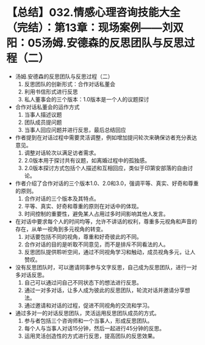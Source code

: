 # 【总结】032.情感心理咨询技能大全（完结）：第13章：现场案例——刘双阳：05汤姆.安德森的反思团队与反思过程（二）

-   汤姆.安德森的反思团队与反思过程（二）
    1.  反思团队的创新形式：合作对话私董会
    2.  利用书信形式进行反思
    3.  私人董事会的三个版本：1.0版本是一个人的议题探讨
-   合作对话私董会的运作方式
    1.  当事人描述议题
    2.  团队成员提问题
    3.  当事人回应问题并进行反思，最后总结回应
-   作者提到在对话过程中需要灵活调整，例如增加提问轮次来确保访者充分表达意见。
    1.  调整对话轮次以满足访者需求。
    2.  2.0版本用于探讨共有议题，如离婚过程中的孤独感。
    3.  2.0版本探讨方式包括个人描述和互相回应，类似于印第安部落的自由讨论。
-   作者介绍了合作对话的三个版本1.0、2.0和3.0，强调平等、真实、好奇和尊重的原则。
    1.  合作对话的三个版本及其特点。
    2.  平等、真实、好奇和尊重的原则在对话中的体现。
    3.  时间控制的重要性，避免某人占用过多时间影响其他人发言。
-   在对话中要求每个人的时间均等，允许不讲话的权利，尊重多元视角和声音的存在，从单一视角到多元视角的转变。
    1.  对话要包括不同的视角，尊重和好奇彼此的不同。
    2.  合作对话的目的是听取不同意见，而不是排斥不同看法的人。
    3.  反思团队提供聆听空间，通过不同视角学习和触动，成员视角多元，让人赞叹。
-   没有反思团队时，可以邀请同事参与文字反思，自己成为反思团队，进行一对多对话反思。
    1.  自己可以通过问自己不同状态下的想法进行反思。
    2.  通过一对多对话，让多人成为彼此的反思团队，轮流对话并邀请分享想法。
    3.  通过邀请和对话的过程，促进不同视角的交流和学习。
-   通过多对一的对话反思团队，灵活运用反思团队成员的方式。
    1.  参与者包括三个咨询师和一个当事人，形成反思团队。
    2.  每个人与当事人对话15分钟，然后一起进行45分钟的反思。
    3.  运用灵活创造性的方式进行反思，提高团队的反思效果。